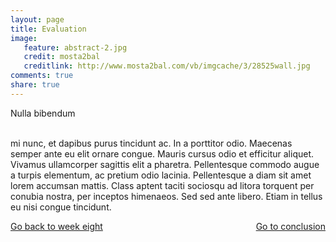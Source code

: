 ```yaml
---
layout: page 
title: Evaluation
image: 
   feature: abstract-2.jpg
   credit: mosta2bal
   creditlink: http://www.mosta2bal.com/vb/imgcache/3/28525wall.jpg
comments: true
share: true 
---
```


Nulla bibendum 

<br>mi nunc, et dapibus purus tincidunt ac. In a porttitor odio. Maecenas semper ante eu elit ornare congue. Mauris cursus odio et efficitur aliquet. Vivamus ullamcorper sagittis elit a pharetra. Pellentesque commodo augue a turpis elementum, ac pretium odio lacinia. Pellentesque a diam sit amet lorem accumsan mattis. Class aptent taciti sociosqu ad litora torquent per conubia nostra, per inceptos himenaeos. Sed sed ante libero. Etiam in tellus eu nisi congue tincidunt. 






<div style="float: left"> 
<a href="{{ site.url }}/retail/project/week-8/" class="btn">Go back to week eight</a>
</div>

<div style="float: right"> 
<a href="{{ site.url }}/retail/project/conclusion/" class="btn">Go to conclusion</a>
</div>